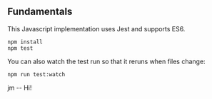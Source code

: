 ## Fundamentals

This Javascript implementation uses Jest and supports ES6.

```
npm install
npm test 
```

You can also watch the test run so that it reruns when files change:
```
npm run test:watch
```
jm -- Hi!
